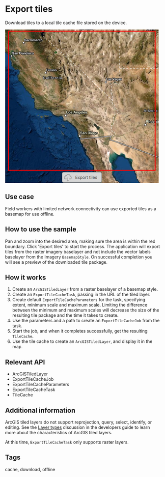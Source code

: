 # Export tiles

Download tiles to a local tile cache file stored on the device.

![](screenshot.png)

## Use case

Field workers with limited network connectivity can use exported tiles as a basemap for use offline.

## How to use the sample

Pan and zoom into the desired area, making sure the area is within the red boundary. Click 'Export tiles' to start the process. The application will export tiles from the raster imagery baselayer and not include the vector labels baselayer from the Imagery `BasemapStyle`. On successful completion you will see a preview of the downloaded tile package.

## How it works

1. Create an `ArcGISTiledLayer` from a raster baselayer of a basemap style.
2. Create an `ExportTileCacheTask`, passing in the URL of the tiled layer.
3. Create default `ExportTileCacheParameters` for the task, specifying extent, minimum scale and maximum scale. Limiting the difference between the minimum and maximum scales will decrease the size of the resulting tile package and the time it takes to create.
4. Use the parameters and a path to create an `ExportTileCacheJob` from the task.
5. Start the job, and when it completes successfully, get the resulting `TileCache`.
6. Use the tile cache to create an `ArcGISTiledLayer`, and display it in the map.

## Relevant API

* ArcGISTiledLayer
* ExportTileCacheJob
* ExportTileCacheParameters
* ExportTileCacheTask
* TileCache

## Additional information

ArcGIS tiled layers do not support reprojection, query, select, identify, or editing. See the [Layer types](https://developers.arcgis.com/qt/layers/#layer-types) discussion in the developers guide to learn more about the characteristics of ArcGIS tiled layers.

At this time, `ExportTileCacheTask` only supports raster layers.

## Tags

cache, download, offline
